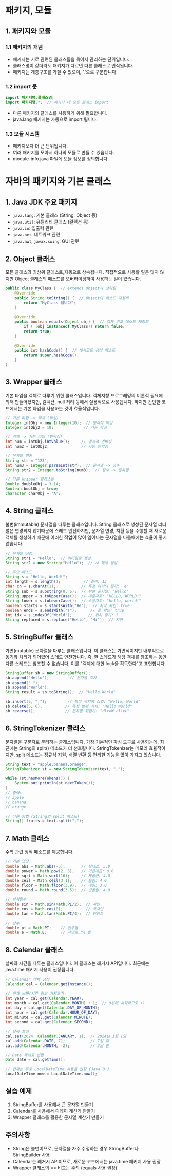 # 패키지, 모듈

## 1. 패키지와 모듈

### 1.1 패키지의 개념
- 패키지는 서로 관련된 클래스들을 묶어서 관리하는 단위입니다.
- 클래스명이 같더라도 패키지가 다르면 다른 클래스로 인식됩니다.
- 패키지는 계층구조를 가질 수 있으며, '.'으로 구분합니다.

### 1.2 import 문
```java
import 패키지명.클래스명;
import 패키지명.*;  // 패키지 내 모든 클래스 import
```
- 다른 패키지의 클래스를 사용하기 위해 필요합니다.
- java.lang 패키지는 자동으로 import 됩니다.

### 1.3 모듈 시스템
- 패키지보다 더 큰 단위입니다.
- 여러 패키지를 모아서 하나의 모듈로 만들 수 있습니다.
- module-info.java 파일에 모듈 정보를 정의합니다.

# 자바의 패키지와 기본 클래스

## 1.  Java JDK 주요 패키지
- `java.lang`: 기본 클래스 (String, Object 등)
- `java.util`: 유틸리티 클래스 (컬렉션 등)
- `java.io`: 입출력 관련
- `java.net`: 네트워크 관련
- `java.awt`, `javax.swing`: GUI 관련

## 2. Object 클래스
모든 클래스의 최상위 클래스로,자동으로 상속됩니다.
직접적으로 사용할 일은 많지 않지만 Object 클래스의 메소드를 오버라이딩하여 사용하는 일이 있습니다.

```java
public class MyClass {  // extends Object가 생략됨
    @Override
    public String toString() {  // Object의 메소드 재정의
        return "MyClass 입니다";
    }
    
    @Override
    public boolean equals(Object obj) {  // 객체 비교 메소드 재정의
        if (!(obj instanceof MyClass)) return false;
        return true;
    }
    
    @Override
    public int hashCode() {  // 해시코드 생성 메소드
        return super.hashCode();
    }
}
```

## 3. Wrapper 클래스
기본 타입을 객체로 다루기 위한 클래스입니다. 객체지향 프로그래밍의 이론적 필요에 의해 만들어졌지만, 컬렉션, null 처리 등에서 실용적으로 사용됩니다.
하지만 간단한 코드에서는 기본 타입을 사용하는 것이 효율적입니다.

```java
// 기본 타입 -> 객체 (박싱)
Integer intObj = new Integer(10);  // 명시적 박싱
Integer intObj2 = 10;             // 자동 박싱

// 객체 -> 기본 타입 (언박싱)
int num = intObj.intValue();     // 명시적 언박싱
int num2 = intObj2;              // 자동 언박싱

// 문자열 변환
String str = "123";
int num3 = Integer.parseInt(str);  // 문자열 -> 정수
String str2 = Integer.toString(num3);  // 정수 -> 문자열

// 다른 Wrapper 클래스들
Double doubleObj = 3.14;
Boolean boolObj = true;
Character charObj = 'A';
```

## 4. String 클래스
불변(immutable) 문자열을 다루는 클래스입니다. String 클래스로 생성된 문자열 리터럴은 변경되지 않기때문에 스레드 안전하지만, 문자열 변경, 치환 등을 수행할 때 새로운 객체를 생성하기 때문에 이러한 작업이 많이 일어나는 문자열을 다룰때에는 효율이 좋지 않습니다.

```java
// 문자열 생성
String str1 = "Hello";  // 리터럴로 생성
String str2 = new String("Hello");  // 새 객체 생성

// 주요 메소드
String s = "Hello, World!";
int length = s.length();          // 길이: 13
char ch = s.charAt(1);           // 특정 위치의 문자: 'e'
String sub = s.substring(0, 5);  // 부분 문자열: "Hello"
String upper = s.toUpperCase();  // 대문자로: "HELLO, WORLD!"
String lower = s.toLowerCase();  // 소문자로: "hello, world!"
boolean starts = s.startsWith("He");  // 시작 확인: true
boolean ends = s.endsWith("!");      // 끝 확인: true
int idx = s.indexOf("World");       // 위치 찾기: 7
String replaced = s.replace("Hello", "Hi");  // 치환
```

## 5. StringBuffer 클래스
가변(mutable) 문자열을 다루는 클래스입니다. 이 클래스는 가변적이지만 내부적으로 동기화 처리가 되어있어 스레드 안전합니다. 즉, 한 스레드가 해당 객체를 참조하는 동안 다른 스레드는 참조할 수 없습니다. 이를 "객체에 대한 lock을 획득한다"고 표현합니다.

```java
StringBuffer sb = new StringBuffer();
sb.append("Hello");         // 문자열 추가
sb.append(" ");
sb.append("World");
String result = sb.toString();  // "Hello World"

sb.insert(5, ",");         // 특정 위치에 삽입: "Hello, World"
sb.delete(5, 6);          // 특정 범위 삭제: "Hello World"
sb.reverse();             // 문자열 뒤집기: "dlroW olleH"
```

## 6. StringTokenizer 클래스
문자열을 구분자로 분리하는 클래스입니다. 가장 기본적인 파싱 도구로 사용되는데, 최근에는 String의 split() 메소드가 더 선호됩니다. 
StringTokenizer는 메모리 효율적이지만, split 메소드는 정규식 지원, 배열 반환 등 편리한 기능을 많이 가지고 있습니다.

```java
String text = "apple,banana,orange";
StringTokenizer st = new StringTokenizer(text, ",");

while (st.hasMoreTokens()) {
    System.out.println(st.nextToken());
}
// 출력:
// apple
// banana
// orange

// 다른 방법 (String의 split 메소드)
String[] fruits = text.split(",");
```

## 7. Math 클래스
수학 관련 정적 메소드를 제공합니다.

```java
// 기본 연산
double abs = Math.abs(-5);       // 절대값: 5.0
double power = Math.pow(2, 3);   // 거듭제곱: 8.0
double sqrt = Math.sqrt(16);     // 제곱근: 4.0
double ceil = Math.ceil(3.1);    // 올림: 4.0
double floor = Math.floor(3.9);  // 내림: 3.0
double round = Math.round(3.5);  // 반올림: 4.0

// 삼각함수
double sin = Math.sin(Math.PI/2);  // 사인
double cos = Math.cos(0);          // 코사인
double tan = Math.tan(Math.PI/4);  // 탄젠트

// 상수
double pi = Math.PI;    // 원주율
double e = Math.E;      // 자연로그의 밑
```

## 8. Calendar 클래스
날짜와 시간을 다루는 클래스입니다. 이 클래스는 래거시 API입니다. 최근에는 java.time 패키지 사용이 권장됩니다.

```java
// Calendar 객체 생성
Calendar cal = Calendar.getInstance();

// 현재 날짜/시간 정보 가져오기
int year = cal.get(Calendar.YEAR);
int month = cal.get(Calendar.MONTH) + 1;  // 0부터 시작하므로 +1
int day = cal.get(Calendar.DAY_OF_MONTH);
int hour = cal.get(Calendar.HOUR_OF_DAY);
int minute = cal.get(Calendar.MINUTE);
int second = cal.get(Calendar.SECOND);

// 날짜 설정
cal.set(2024, Calendar.JANUARY, 1);  // 2024년 1월 1일
cal.add(Calendar.DATE, 7);           // 7일 후
cal.add(Calendar.MONTH, -2);         // 2달 전

// Date 객체로 변환
Date date = cal.getTime();

// 현재는 주로 LocalDateTime 사용을 권장 (Java 8+)
LocalDateTime now = LocalDateTime.now();
```

## 실습 예제
1. StringBuffer를 사용해서 큰 문자열 만들기
2. Calendar를 사용해서 디데이 계산기 만들기
3. Wrapper 클래스를 활용한 문자열 계산기 만들기

## 주의사항
- String은 불변이므로, 문자열을 자주 수정하는 경우 StringBuffer나 StringBuilder 사용
- Calendar는 레거시 API이므로, 새로운 코드에서는 java.time 패키지 사용 권장
- Wrapper 클래스의 == 비교는 주의 (equals 사용 권장)